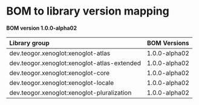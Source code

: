 # BOM to library version mapping

[//]: # (REGION-BOM-TO-LIBRARY-VERSION-MAPPING)

**BOM version 1.0.0-alpha02**

| Library group                                 |  BOM Versions   |
|:----------------------------------------------|:---------------:|
| dev.teogor.xenoglot:xenoglot-atlas            |  1.0.0-alpha02  |
| dev.teogor.xenoglot:xenoglot-atlas-extended   |  1.0.0-alpha02  |
| dev.teogor.xenoglot:xenoglot-core             |  1.0.0-alpha02  |
| dev.teogor.xenoglot:xenoglot-locale           |  1.0.0-alpha02  |
| dev.teogor.xenoglot:xenoglot-pluralization    |  1.0.0-alpha02  |

[//]: # (REGION-BOM-TO-LIBRARY-VERSION-MAPPING)

